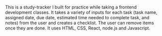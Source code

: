 This is a study-tracker I built for practice while taking a frontend development classes. It takes a variety of inputs for each task (task name, assigned date, due date, estimated time needed to complete task, and notes) from the user and creates a checklist. The user can remove items once they are done. It uses HTML, CSS, React, node.js and Javascript.
